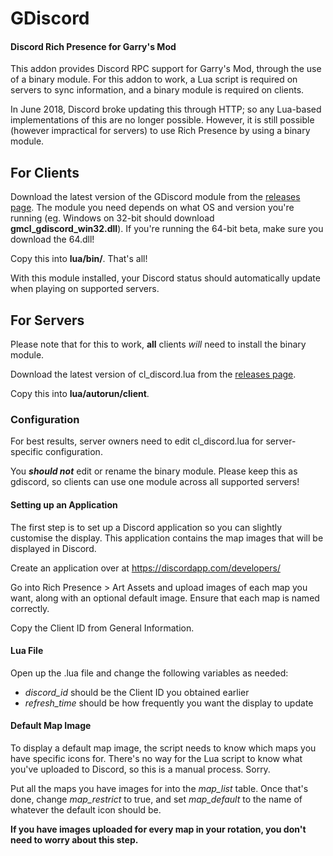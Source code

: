 # GDiscord
#### Discord Rich Presence for Garry's Mod

This addon provides Discord RPC support for Garry's Mod, through the use of a binary module. For this addon to work, a Lua script is required on servers to sync information, and a binary module is required on clients.

In June 2018, Discord broke updating this through HTTP; so any Lua-based implementations of this are no longer possible. However, it is still possible (however impractical for servers) to use Rich Presence by using a binary module.

## For Clients
Download the latest version of the GDiscord module from the [releases page](https://github.com/fluffy-servers/gmod-discord-rpc/releases). 
The module you need depends on what OS and version you're running (eg. Windows on 32-bit should download **gmcl_gdiscord_win32.dll**). If you're running the 64-bit beta, make sure you download the 64.dll!

Copy this into **lua/bin/**. That's all!

With this module installed, your Discord status should automatically update when playing on supported servers.

## For Servers
Please note that for this to work, **all** clients *will* need to install the binary module.

Download the latest version of cl_discord.lua from the [releases page](https://github.com/fluffy-servers/gmod-discord-rpc/releases).

Copy this into **lua/autorun/client**.

### Configuration
For best results, server owners need to edit cl_discord.lua for server-specific configuration.

You ***should not*** edit or rename the binary module. Please keep this as gdiscord, so clients can use one module across all supported servers!

#### Setting up an Application
The first step is to set up a Discord application so you can slightly customise the display. This application contains the map images that will be displayed in Discord.

Create an application over at https://discordapp.com/developers/

Go into Rich Presence > Art Assets and upload images of each map you want, along with an optional default image. Ensure that each map is named correctly.

Copy the Client ID from General Information.

#### Lua File
Open up the .lua file and change the following variables as needed:
 - *discord_id* should be the Client ID you obtained earlier
 - *refresh_time* should be how frequently you want the display to update
 
#### Default Map Image
To display a default map image, the script needs to know which maps you have specific icons for. There's no way for the Lua script to know what you've uploaded to Discord, so this is a manual process. Sorry.

Put all the maps you have images for into the *map_list* table. Once that's done, change *map_restrict* to true, and set *map_default* to the name of whatever the default icon should be.

**If you have images uploaded for every map in your rotation, you don't need to worry about this step.**
